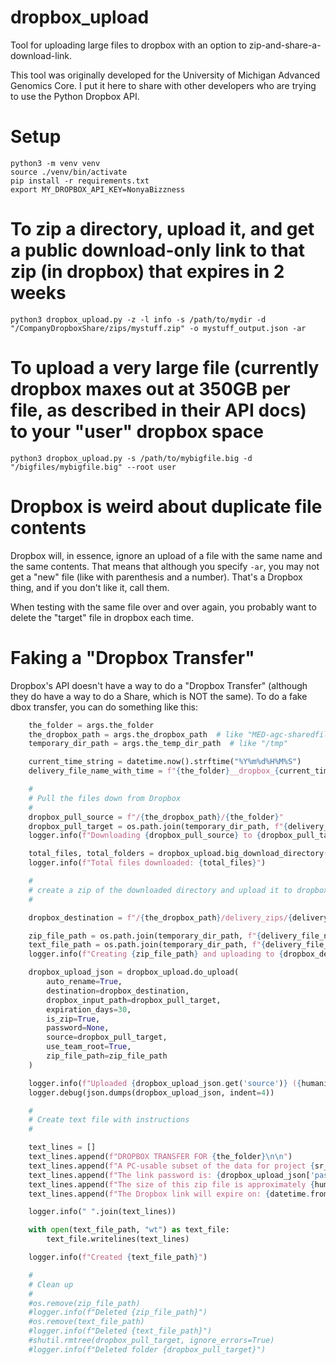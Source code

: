 # dropbox_upload
Tool for uploading large files to dropbox with an option to zip-and-share-a-download-link.

This tool was originally developed for the University of Michigan Advanced Genomics Core. I put it here to share with other developers who are trying to use the Python Dropbox API.

# Setup 
```
python3 -m venv venv
source ./venv/bin/activate
pip install -r requirements.txt
export MY_DROPBOX_API_KEY=NonyaBizzness
```

# To zip a directory, upload it, and get a public download-only link to that zip (in dropbox) that expires in 2 weeks
```
python3 dropbox_upload.py -z -l info -s /path/to/mydir -d "/CompanyDropboxShare/zips/mystuff.zip" -o mystuff_output.json -ar
```

# To upload a very large file (currently dropbox maxes out at 350GB per file, as described in their API docs) to your "user" dropbox space
```
python3 dropbox_upload.py -s /path/to/mybigfile.big -d "/bigfiles/mybigfile.big" --root user
```

# Dropbox is weird about duplicate file contents
Dropbox will, in essence, ignore an upload of a file with the same name and the same contents. That means that although you specify `-ar`, you may not get a "new" file (like with parenthesis and a number). That's a Dropbox thing, and if you don't like it, call them.

When testing with the same file over and over again, you probably want to delete the "target" file in dropbox each time. 

# Faking a "Dropbox Transfer"
Dropbox's API doesn't have a way to do a "Dropbox Transfer" (although they do have a way to do a Share, which is NOT the same).  To do a fake dbox transfer, you can do something like this:

```python
    the_folder = args.the_folder
    the_dropbox_path = args.the_dropbox_path  # like "MED-agc-sharedfiles"
    temporary_dir_path = args.the_temp_dir_path  # like "/tmp"

    current_time_string = datetime.now().strftime("%Y%m%d%H%M%S")
    delivery_file_name_with_time = f"{the_folder}__dropbox_{current_time_string}"

    #
    # Pull the files down from Dropbox
    #
    dropbox_pull_source = f"/{the_dropbox_path}/{the_folder}"
    dropbox_pull_target = os.path.join(temporary_dir_path, f"{delivery_file_name_with_time}")
    logger.info(f"Downloading {dropbox_pull_source} to {dropbox_pull_target}")

    total_files, total_folders = dropbox_upload.big_download_directory(dropbox_pull_source, dropbox_pull_target)
    logger.info(f"Total files downloaded: {total_files}")

    #
    # create a zip of the downloaded directory and upload it to dropbox
    #

    dropbox_destination = f"/{the_dropbox_path}/delivery_zips/{delivery_file_name_with_time}.zip"

    zip_file_path = os.path.join(temporary_dir_path, f"{delivery_file_name_with_time}.zip")
    text_file_path = os.path.join(temporary_dir_path, f"{delivery_file_name_with_time}.txt")
    logger.info(f"Creating {zip_file_path} and uploading to {dropbox_destination}")

    dropbox_upload_json = dropbox_upload.do_upload(
        auto_rename=True,
        destination=dropbox_destination,
        dropbox_input_path=dropbox_pull_target,
        expiration_days=30,
        is_zip=True,
        password=None,
        source=dropbox_pull_target,
        use_team_root=True,
        zip_file_path=zip_file_path
    )

    logger.info(f"Uploaded {dropbox_upload_json.get('source')} ({humanize.naturalsize(dropbox_upload_json.get('size'))}) to {dropbox_destination}")
    logger.debug(json.dumps(dropbox_upload_json, indent=4))

    #
    # Create text file with instructions
    #

    text_lines = []
    text_lines.append(f"DROPBOX TRANSFER FOR {the_folder}\n\n")
    text_lines.append(f"A PC-usable subset of the data for project {sr_name} is available on Dropbox at the link: {dropbox_upload_json['url']}\n\n")
    text_lines.append(f"The link password is: {dropbox_upload_json['password']}\n\n")
    text_lines.append(f"The size of this zip file is approximately {humanize.naturalsize(dropbox_upload_json['size'])}\n\n")
    text_lines.append(f"The Dropbox link will expire on: {datetime.fromisoformat(dropbox_upload_json['expiration_date']).date()}\n\n")

    logger.info(" ".join(text_lines))

    with open(text_file_path, "wt") as text_file:
        text_file.writelines(text_lines)

    logger.info(f"Created {text_file_path}")

    #
    # Clean up
    #
    #os.remove(zip_file_path)
    #logger.info(f"Deleted {zip_file_path}")
    #os.remove(text_file_path)
    #logger.info(f"Deleted {text_file_path}")
    #shutil.rmtree(dropbox_pull_target, ignore_errors=True)
    #logger.info(f"Deleted folder {dropbox_pull_target}")

```
